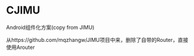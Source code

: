 # CJIMU
Android组件化方案(copy from JIMU)

从https://github.com/mqzhangw/JIMU项目中来，删除了自带的Router，直接使用Arouter
